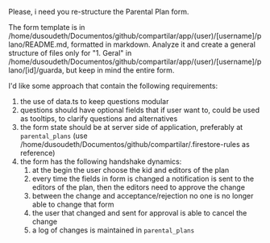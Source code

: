 Please, i need you re-structure the Parental Plan form.

The form template is in /home/dusoudeth/Documentos/github/compartilar/app/(user)/[username]/plano/README.md, formatted in markdown. Analyze it and create a general structure of files only for "1. Geral" in /home/dusoudeth/Documentos/github/compartilar/app/(user)/[username]/plano/[id]/guarda, but keep in mind the entire form.

I'd like some approach that contain the following requirements:
1. the use of data.ts to keep questions modular
2. questions should have optional fields that if user want to, could be used as tooltips, to clarify questions and alternatives
3. the form state should be at server side of application, preferably at `parental_plans` (use /home/dusoudeth/Documentos/github/compartilar/.firestore-rules as reference)
4. the form has the following handshake dynamics:
   1. at the begin the user choose the kid and editors of the plan
   2. every time the fields in form is changed a notification is sent to the editors of the plan, then the editors need to approve the change
   3. between the change and acceptance/rejection no one is no longer able to change that form
   4. the user that changed and sent for approval is able to cancel the change
   5. a log of changes is maintained in `parental_plans`